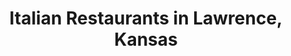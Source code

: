 ---
active: true
aliases: []
description: Italian restaurants offering curbside, takeout, and delivery food in
  Lawrence, Kansas
name: Italian
redirect_from: []
sitemap: true
slug: italian
title: Italian Restaurants in Lawrence, Kansas
---